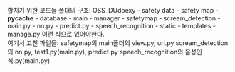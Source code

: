 합치기 위한 코드들
폴더의 구조:
OSS_DUdoexy - safety data
            - safety map   - __pycache__
                           - database
                           - main
                           - manager
                           - safetymap
                           - scream_detection  - main.py
                                               - nn.py
                                               - predict.py
                           - speech_recognition
                           - static
                           - templates
                           - manage.py
이런 식으로 있어야한다.                 
여기서 고친 파일들: safetymap의 main폴더의 view.py, url.py
                   scream_detection의 nn.py, test1.py(main.py), predict.py
                   speech_recognition의 음성인식.py(main.py)
